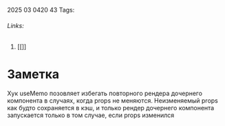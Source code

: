 2025 03 0420 43
Tags: 
###### Links: 
1) [[]]
# Заметка
Хук useMemo позовляет избегать повторного рендера дочернего компонента в случаях, когда props не меняются. Неизменяемый props как будто сохраняется в кэш, и только рендер дочернего компонента запускается только в том случае, если props изменился